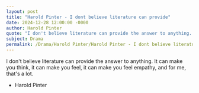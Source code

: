 ```yaml
---
layout: post
title: "Harold Pinter - I dont believe literature can provide"
date: 2024-12-28 12:00:00 -0000
author: Harold Pinter
quote: "I don't believe literature can provide the answer to anything. It can make you think, it can make you feel, it can make you feel empathy, and for me, that's a lot."
subject: Drama
permalink: /Drama/Harold Pinter/Harold Pinter - I dont believe literature can provide
---
```


I don't believe literature can provide the answer to anything. It can make you think, it can make you feel, it can make you feel empathy, and for me, that's a lot.

- Harold Pinter
